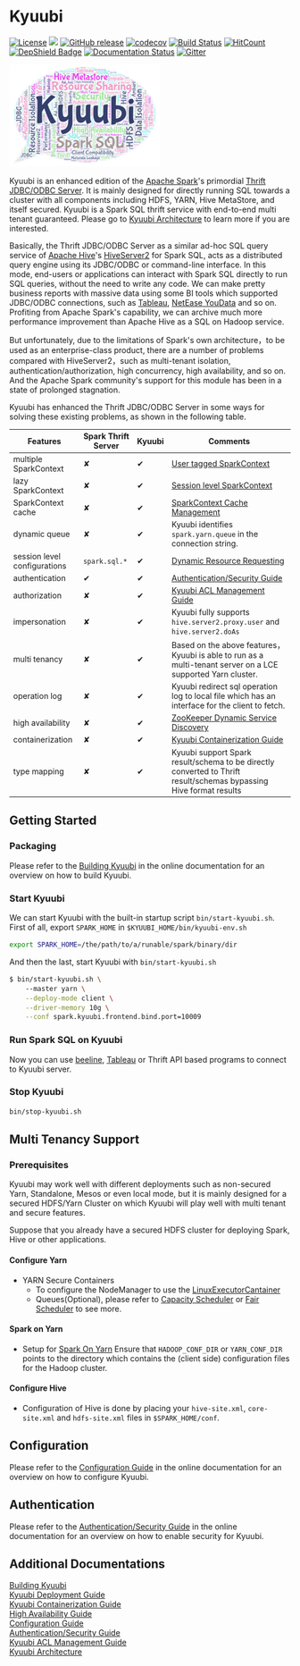 # Kyuubi
[![License](https://img.shields.io/badge/license-Apache%202-4EB1BA.svg)](https://www.apache.org/licenses/LICENSE-2.0.html)
[![](https://tokei.rs/b1/github/yaooqinn/kyuubi)](https://github.com/yaooqinn/kyuubi)
[![GitHub release](https://img.shields.io/github/release/yaooqinn/kyuubi.svg)](https://github.com/yaooqinn/kyuubi/releases)
[![codecov](https://codecov.io/gh/yaooqinn/kyuubi/branch/master/graph/badge.svg)](https://codecov.io/gh/yaooqinn/kyuubi)
[![Build Status](https://travis-ci.org/yaooqinn/kyuubi.svg?branch=master)](https://travis-ci.org/yaooqinn/kyuubi)
[![HitCount](http://hits.dwyl.io/yaooqinn/kyuubi.svg)](http://hits.dwyl.io/yaooqinn/kyuubi)
[![DepShield Badge](https://depshield.sonatype.org/badges/yaooqinn/kyuubi/depshield.svg)](https://depshield.github.io)
[![Documentation Status](https://readthedocs.org/projects/kyuubi/badge/?version=latest)](https://kyuubi.readthedocs.io/en/latest/?badge=latest)
[![Gitter](https://badges.gitter.im/kyuubi-on-spark/Lobby.svg)](https://gitter.im/kyuubi-on-spark/Lobby?utm_source=badge&utm_medium=badge&utm_campaign=pr-badge)

 <img style="zoom: 0.3141592653589" src="docs/imgs/kyuubi.png" />

Kyuubi is an enhanced edition of the [Apache Spark](http://spark.apache.org)'s primordial
 [Thrift JDBC/ODBC Server](http://spark.apache.org/docs/latest/sql-programming-guide.html#running-the-thrift-jdbcodbc-server). It is mainly designed for directly running SQL towards a cluster with all components including HDFS, YARN, Hive MetaStore, and itself secured. Kyuubi is a Spark SQL thrift service with end-to-end multi tenant guaranteed. Please go to [Kyuubi Architecture](https://yaooqinn.github.io/kyuubi/docs/architecture.html) to learn more if you are interested.

Basically, the Thrift JDBC/ODBC Server as a similar ad-hoc SQL query service of [Apache Hive](https://hive.apache.org)'s [HiveServer2](https://cwiki.apache.org/confluence/display/Hive/HiveServer2+Overview) for Spark SQL, acts as a distributed query engine using its JDBC/ODBC or command-line interface.
In this mode, end-users or applications can interact with Spark SQL directly to run SQL queries, without the need to write any code. We can make pretty business reports with massive data using some BI tools which supported JDBC/ODBC connections, such as [Tableau](https://www.tableau.com), [NetEase YouData](https://youdata.163.com) and so on. Profiting from Apache Spark's capability, we can archive much more performance improvement than Apache Hive as a SQL on Hadoop service.    

But unfortunately, due to the limitations of Spark's own architecture，to be used as an enterprise-class product, there are a number of problems compared with HiveServer2，such as multi-tenant isolation, authentication/authorization, high concurrency, high availability, and so on. And the Apache Spark community's support for this module has been in a state of prolonged stagnation.         

Kyuubi has enhanced the Thrift JDBC/ODBC Server in some ways for solving these existing problems, as shown in the following table.

Features|Spark Thrift Server|Kyuubi|Comments
 ---|---|---|---
 multiple SparkContext | ✘ | ✔ | [User tagged SparkContext](https://yaooqinn.github.io/kyuubi/docs/architecture.html#1.2.2)
 lazy SparkContext| ✘ | ✔ |[Session level SparkContext](https://yaooqinn.github.io/kyuubi/docs/architecture.html#1.2.1)
 SparkContext cache| ✘ | ✔ | [SparkContext Cache Management](https://yaooqinn.github.io/kyuubi/docs/architecture.html#1.2.2)
 dynamic queue | ✘ | ✔ | Kyuubi identifies `spark.yarn.queue` in the connection string.|
 session level configurations|`spark.sql.*`| ✔ |[Dynamic Resource Requesting](https://yaooqinn.github.io/kyuubi/docs/architecture.html#1.2.1) 
 authentication| ✔ | ✔ |[Authentication/Security Guide](https://yaooqinn.github.io/kyuubi/docs/authentication.html) |
 authorization| ✘ | ✔ |[Kyuubi ACL Management Guide](https://yaooqinn.github.io/kyuubi/docs/authorization.html)|
 impersonation| ✘ | ✔ |Kyuubi fully supports `hive.server2.proxy.user` and `hive.server2.doAs`|
 multi tenancy| ✘ | ✔ |Based on the above features，Kyuubi is able to run as a multi-tenant server on a LCE supported Yarn cluster.|
 operation log| ✘ | ✔ |Kyuubi redirect sql operation log to local file which has an interface for the client to fetch.|
 high availability| ✘ | ✔ |[ZooKeeper Dynamic Service Discovery](https://yaooqinn.github.io/kyuubi/docs/architecture.html#1.4) |
 containerization| ✘ | ✔ | [Kyuubi Containerization Guide](https://yaooqinn.github.io/kyuubi/docs/containerization.html)|
 type mapping| ✘ | ✔ |Kyuubi support Spark result/schema to be directly converted to Thrift result/schemas bypassing Hive format results|
 
## Getting Started

### Packaging

Please refer to the [Building Kyuubi](https://yaooqinn.github.io/kyuubi/docs/building.html) in the online documentation for an overview on how to build Kyuubi.

### Start Kyuubi

We can start Kyuubi with the built-in startup script `bin/start-kyuubi.sh`.
First of all, export `SPARK_HOME` in `$KYUUBI_HOME/bin/kyuubi-env.sh`

```bash
export SPARK_HOME=/the/path/to/a/runable/spark/binary/dir
```

And then the last, start Kyuubi with  `bin/start-kyuubi.sh`
```bash
$ bin/start-kyuubi.sh \ 
    --master yarn \
    --deploy-mode client \
    --driver-memory 10g \
    --conf spark.kyuubi.frontend.bind.port=10009
```

### Run Spark SQL on Kyuubi

Now you can use [beeline](https://cwiki.apache.org/confluence/display/Hive/HiveServer2+Clients), [Tableau](https://www.tableau.com/zh-cn) or Thrift API based programs to connect to Kyuubi server.

### Stop Kyuubi

```bash
bin/stop-kyuubi.sh
```

## Multi Tenancy Support

### Prerequisites

Kyuubi may work well with different deployments such as non-secured Yarn, Standalone, Mesos or even local mode, but it is mainly designed for a secured HDFS/Yarn Cluster on which Kyuubi will play well with multi tenant and secure features.

Suppose that you already have a secured HDFS cluster for deploying Spark, Hive or other applications.

#### Configure Yarn

-  YARN Secure Containers     
      +  To configure the NodeManager to use the [LinuxExecutorCantainer](https://hadoop.apache.org/docs/r2.7.2/hadoop-yarn/hadoop-yarn-site/SecureContainer.html)
      + Queues(Optional), please refer to [Capacity Scheduler](https://hadoop.apache.org/docs/r2.7.2/hadoop-yarn/hadoop-yarn-site/CapacityScheduler.html) or [Fair Scheduler](https://hadoop.apache.org/docs/r2.7.2/hadoop-yarn/hadoop-yarn-site/FairScheduler.html) to see more.

#### Spark on Yarn    
-  Setup for [Spark On Yarn](http://spark.apache.org/docs/latest/running-on-yarn.html) Ensure that `HADOOP_CONF_DIR` or `YARN_CONF_DIR` points to the directory which contains the (client side) configuration files for the Hadoop cluster.

#### Configure Hive    

- Configuration of Hive is done by placing your `hive-site.xml`, `core-site.xml` and `hdfs-site.xml` files in `$SPARK_HOME/conf`.

## Configuration

Please refer to the [Configuration Guide](https://yaooqinn.github.io/kyuubi/docs/configurations.html) in the online documentation for an overview on how to configure Kyuubi.
  
## Authentication

Please refer to the [Authentication/Security Guide](https://yaooqinn.github.io/kyuubi/docs/authentication.html) in the online documentation for an overview on how to enable security for Kyuubi.

## Additional Documentations
[Building Kyuubi](https://yaooqinn.github.io/kyuubi/docs/building.html)  
[Kyuubi Deployment Guide](https://yaooqinn.github.io/kyuubi/docs/deploy.html)  
[Kyuubi Containerization Guide](https://yaooqinn.github.io/kyuubi/docs/containerization.html)   
[High Availability Guide](https://yaooqinn.github.io/kyuubi/docs/high_availability_guide.html)  
[Configuration Guide](https://yaooqinn.github.io/kyuubi/docs/configurations.html)  
[Authentication/Security Guide](https://yaooqinn.github.io/kyuubi/docs/authentication.html)  
[Kyuubi ACL Management Guide](https://yaooqinn.github.io/kyuubi/docs/authorization.html)  
[Kyuubi Architecture](https://yaooqinn.github.io/kyuubi/docs/architecture.html)

